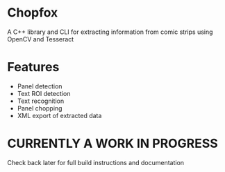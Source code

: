 # Chopfox

A C++ library and CLI for extracting information from comic strips using OpenCV and Tesseract

# Features

- Panel detection
- Text ROI detection
- Text recognition
- Panel chopping
- XML export of extracted data

# CURRENTLY A WORK IN PROGRESS

Check back later for full build instructions and documentation